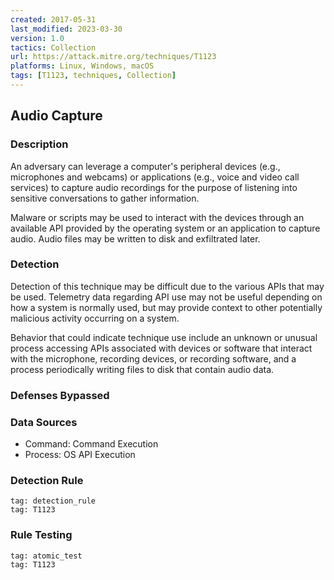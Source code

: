 ```yaml
---
created: 2017-05-31
last_modified: 2023-03-30
version: 1.0
tactics: Collection
url: https://attack.mitre.org/techniques/T1123
platforms: Linux, Windows, macOS
tags: [T1123, techniques, Collection]
---
```


## Audio Capture

### Description

An adversary can leverage a computer's peripheral devices (e.g., microphones and webcams) or applications (e.g., voice and video call services) to capture audio recordings for the purpose of listening into sensitive conversations to gather information.

Malware or scripts may be used to interact with the devices through an available API provided by the operating system or an application to capture audio. Audio files may be written to disk and exfiltrated later.

### Detection

Detection of this technique may be difficult due to the various APIs that may be used. Telemetry data regarding API use may not be useful depending on how a system is normally used, but may provide context to other potentially malicious activity occurring on a system.

Behavior that could indicate technique use include an unknown or unusual process accessing APIs associated with devices or software that interact with the microphone, recording devices, or recording software, and a process periodically writing files to disk that contain audio data.

### Defenses Bypassed



### Data Sources

  - Command: Command Execution
  -  Process: OS API Execution
### Detection Rule

```query
tag: detection_rule
tag: T1123
```

### Rule Testing

```query
tag: atomic_test
tag: T1123
```
